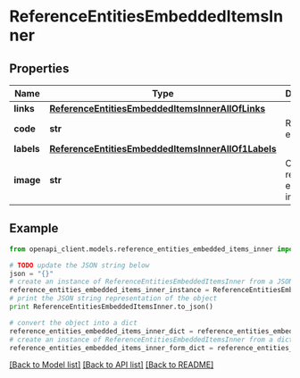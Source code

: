 # ReferenceEntitiesEmbeddedItemsInner


## Properties
Name | Type | Description | Notes
------------ | ------------- | ------------- | -------------
**links** | [**ReferenceEntitiesEmbeddedItemsInnerAllOfLinks**](ReferenceEntitiesEmbeddedItemsInnerAllOfLinks.md) |  | [optional] 
**code** | **str** | Reference entity code | 
**labels** | [**ReferenceEntitiesEmbeddedItemsInnerAllOf1Labels**](ReferenceEntitiesEmbeddedItemsInnerAllOf1Labels.md) |  | [optional] 
**image** | **str** | Code of the reference entity image | [optional] [default to 'null']

## Example

```python
from openapi_client.models.reference_entities_embedded_items_inner import ReferenceEntitiesEmbeddedItemsInner

# TODO update the JSON string below
json = "{}"
# create an instance of ReferenceEntitiesEmbeddedItemsInner from a JSON string
reference_entities_embedded_items_inner_instance = ReferenceEntitiesEmbeddedItemsInner.from_json(json)
# print the JSON string representation of the object
print ReferenceEntitiesEmbeddedItemsInner.to_json()

# convert the object into a dict
reference_entities_embedded_items_inner_dict = reference_entities_embedded_items_inner_instance.to_dict()
# create an instance of ReferenceEntitiesEmbeddedItemsInner from a dict
reference_entities_embedded_items_inner_form_dict = reference_entities_embedded_items_inner.from_dict(reference_entities_embedded_items_inner_dict)
```
[[Back to Model list]](../README.md#documentation-for-models) [[Back to API list]](../README.md#documentation-for-api-endpoints) [[Back to README]](../README.md)


